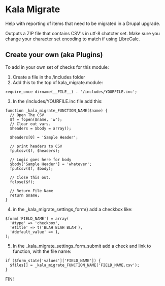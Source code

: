 # Kala Migrate

Help with reporting of items that need to be migrated in a Drupal upgrade.

Outputs a ZIP file that contains CSV's in utf-8 chatcter set.  Make sure you change your character set encoding to match if using LibreCalc.

## Create your own (aka Plugins)

To add in your own set of checks for this module:

1. Create a file in the /includes folder
2. Add this to the top of kala_migrate.module:
```
require_once dirname(__FILE__) . '/includes/YOURFILE.inc';
```

3. In the /includes/YOURFILE.inc file add this:
```
function _kala_migrate_FUNCTION_NAME($name) {
  // Open The CSV
  $f = fopen($name, 'w');
  // Clear out vars.
  $headers = $body = array();

  $headers[0] = 'Sample Header';

  // print headers to CSV
  fputcsv($f, $headers);

  // Logic goes here for body
  $body['Sample Header'] = 'whatever';
  fputcsv($f, $body);

  // Close this out.
  fclose($f);

  // Return File Name
  return $name;
}
```

4. in the _kala_migrate_settings_form() add a checkbox like:
```
$form['FIELD_NAME'] = array(
  '#type' => 'checkbox',
  '#title' => t('BLAH BLAH BLAH'),
  '#default_value' => 1,
);
```

5. In the _kala_migrate_settings_form_submit add a check and link to function, with the file name:
```
if ($form_state['values']['FIELD_NAME']) {
  $files[] = _kala_migrate_FUNCTION_NAME('FIELD_NAME.csv');
}
```

FIN!
